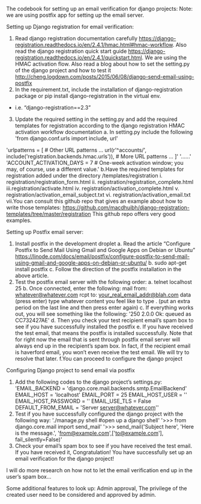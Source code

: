 The codebook for setting up an email verification for django projects:
Note: we are using postfix app for setting up the email server.

Setting up Django registration for email verification:
1. Read django registration documentation carefully <https://django-registration.readthedocs.io/en/2.4.1/hmac.html#hmac-workflow>. Also read the django registration quick start guide <https://django-registration.readthedocs.io/en/2.4.1/quickstart.html>. We are using the HMAC activation flow. Also read a blog about how to set the setting.py of the django project and how to test it <http://cheng.logdown.com/posts/2015/06/08/django-send-email-using-postfix>
2. In the requirement.txt, include the installation of django-registration package or pip install django-registration in the virtual env.
* i.e. “django-registration==2.3”
3. Update the required setting in the setting.py and add the required templates for registration according to the django registration HMAC activation workflow documentation 
	a. In setting.py include the following
'from django.conf.urls import include, url'

'urlpatterns = [
    # Other URL patterns ...
    url(r'^accounts/', include('registration.backends.hmac.urls')),
    # More URL patterns ...
]'
'......'
'ACCOUNT_ACTIVATION_DAYS = 7 # One-week activation window; you may, of course, use a different value.'
	b.Have the required templates for registration added under the directory /templates/registration
		i.  registration/registration_form.html
		ii. registration/registration_complete.html
		iii.registration/activate.html
		iv. registration/activation_complete.html
		v.  registration/activation_email_subject.txt
		vi. registration/activation_email.txt
		vii.You can consult this github repo that gives an example about how to write those templates: <https://github.com/macdhuibh/django-registration-templates/tree/master/registration> This github repo offers very good examples.

Setting up Postfix email server:
1. Install postfix in the development droplet
	a. Read the article “Configure Postfix to Send Mail Using Gmail and Google Apps on Debian or Ubuntu” <https://linode.com/docs/email/postfix/configure-postfix-to-send-mail-using-gmail-and-google-apps-on-debian-or-ubuntu/>
	b. sudo apt-get install postfix
	c. Follow the direction of the postfix installation in the above article.
2. Test the postfix email server with the following order:
	a. telnet localhost 25
	b. Once connected, enter the following:
     	mail from: whatever@whatever.com
	rcpt to: your_real_email_addr@blah.com
	data (press enter)
	type whatever content you feel like to type
	. (put an extra period on the last line and then press enter again)
	c. If everything works out, you will see something like the following:
	'250 2.0.0 Ok: queued as CC732427AE'
	d. Then you check your test recipient email’s spam box to see if you have successfully installed the postfix
	e. If you have received the test email, that means the postfix is installed successfully. Note that for right now the email that is sent through postfix email server will always end up in the recipient’s spam box. In fact, if the recipient email is haverford email, you won’t even receive the test email. We will try to resolve that later.
	f.You can proceed to configure the django project

Configuring Django project to send email via postfix
1. Add the following codes to the django project’s settings.py:
    'EMAIL_BACKEND = 'django.core.mail.backends.smtp.EmailBackend'
    EMAIL_HOST = 'localhost'
    EMAIL_PORT = 25
    EMAIL_HOST_USER = ''
    EMAIL_HOST_PASSWORD = ''
    EMAIL_USE_TLS = False
    DEFAULT_FROM_EMAIL = 'Server <server@whatever.com>''
2. Test if you have successfully configured the django project with the following way:
     './manage.py shell #open up a django shell'
     '>>> from django.core.mail import send_mail'
     '>>> send_mail('Subject here', 'Here is the message.', 'from@example.com',['to@example.com'], fail_silently=False)'
3. Check your email’s spam box to see if you have received the test email. If you have received it, Congratulation! You have successfully set up an email verification for the django project!

I will do more research on how not to let the email verification end up in the user’s spam box...

Some additional features to look up:
Admin approval,
The privilege of the created user need to be considered and approved by admin.
